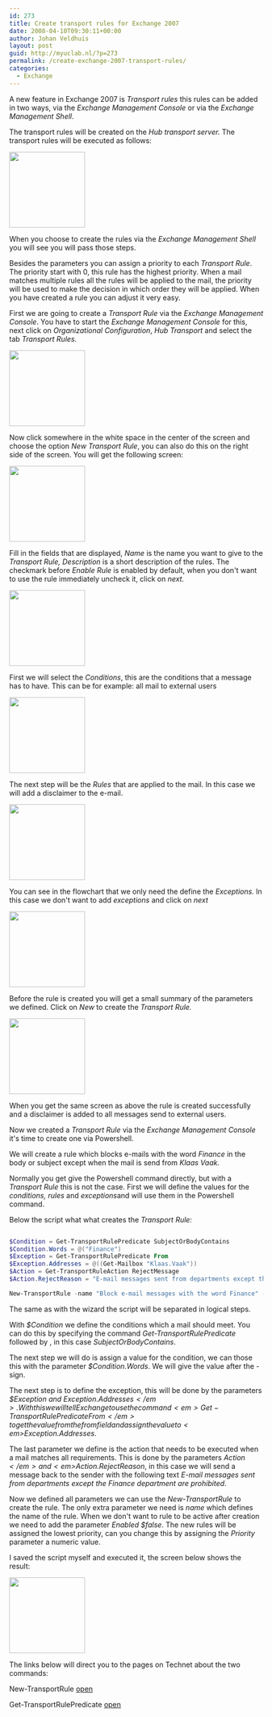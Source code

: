 ```yaml
---
id: 273
title: Create transport rules for Exchange 2007
date: 2008-04-10T09:30:11+00:00
author: Johan Veldhuis
layout: post
guid: http://myuclab.nl/?p=273
permalink: /create-exchange-2007-transport-rules/
categories:
  - Exchange
---
```

A new feature in Exchange 2007 is <em>Transport rules</em> this rules can be added in two ways, via the <em>Exchange Management Console</em> or via the <em>Exchange Management Shell</em>.

The transport rules will be created on the <em>Hub transport</em> <em>server. </em>The transport rules will be executed as follows:

<a href="https://myuclab.nl/wp-content/uploads/2008/04/schema.jpg"><img class="alignnone size-thumbnail wp-image-274" title="Transport rules schema" src="https://myuclab.nl/wp-content/uploads/2008/04/schema-150x150.jpg" alt="" width="150" height="150" /></a>

When you choose to create the rules via the <em>Exchange Management Shell</em> you will see you will pass those steps.

Besides the parameters you can assign a priority to each <em>Transport Rule</em>. The priority start with 0, this rule has the highest priority. When a mail matches multiple rules all the rules will be applied to the mail, the priority will be used to make the decision in which order they will be applied. When you have created a rule you can adjust it very easy.

First we are going to create a <em>Transport Rule</em> via the <em>Exchange Management Console</em>. You have to start the <em>Exchange Management Console</em>  for this, next click on <em>Organizational Configuration</em>, <em>Hub Transport</em> and select the tab <em>Transport Rules.</em>

<a href="https://myuclab.nl/wp-content/uploads/2008/04/tr_rule_step_1.jpg"><img class="alignnone size-thumbnail wp-image-276" title="Exchange Management Console" src="https://myuclab.nl/wp-content/uploads/2008/04/tr_rule_step_1-150x150.jpg" alt="" width="150" height="150" /></a>

Now click somewhere in the white space in the center of the screen and choose the option <em>New Transport Rule</em>, you can also do this on the right side of the screen. You will get the following screen:

<a href="https://myuclab.nl/wp-content/uploads/2008/04/tr_rule_step_2.jpg"><img class="alignnone size-thumbnail wp-image-277" title="New Transport Rule" src="https://myuclab.nl/wp-content/uploads/2008/04/tr_rule_step_2-150x150.jpg" alt="" width="150" height="150" /></a>

Fill in the fields that are displayed, <em>Name</em> is the name you want to give to the <em>Transport Rule, Description</em>  is a short description of the rules. The checkmark before <em>Enable Rule </em>is enabled by default, when you don't want to use the rule immediately uncheck it, click on <em>next.</em>

<a href="https://myuclab.nl/wp-content/uploads/2008/04/tr_rule_step_3.jpg"><img class="alignnone size-thumbnail wp-image-278" title="Conditions" src="https://myuclab.nl/wp-content/uploads/2008/04/tr_rule_step_3-150x150.jpg" alt="" width="150" height="150" /></a>

First we will select the <em>Conditions</em>, this are the conditions that a message has to have. This can be for example: all mail to external users

<a href="https://myuclab.nl/wp-content/uploads/2008/04/tr_rule_step_4.jpg"><img class="alignnone size-thumbnail wp-image-279" title="Rules" src="https://myuclab.nl/wp-content/uploads/2008/04/tr_rule_step_4-150x150.jpg" alt="" width="150" height="150" /></a>

The next step will be the <em>Rules </em>that are applied to the mail. In this case we will add a disclaimer to the e-mail.

<a href="https://myuclab.nl/wp-content/uploads/2008/04/tr_rule_step_5.jpg"><img class="alignnone size-thumbnail wp-image-280" title="Exceptions" src="https://myuclab.nl/wp-content/uploads/2008/04/tr_rule_step_5-150x150.jpg" alt="" width="150" height="150" /></a>

You can see in the flowchart that we only need the define the <em>Exceptions.</em> In this case we don't want to add <em>exceptions</em> and click on <em>next</em>

<a href="https://myuclab.nl/wp-content/uploads/2008/04/tr_rule_step_6.jpg"><img class="alignnone size-thumbnail wp-image-281" title="Summary" src="https://myuclab.nl/wp-content/uploads/2008/04/tr_rule_step_6-150x150.jpg" alt="" width="150" height="150" /></a>

Before the rule is created you will get a small summary of the parameters we defined. Click on <em>New</em> to create the <em>Transport Rule.</em>

<a href="https://myuclab.nl/wp-content/uploads/2008/04/tr_rule_step_7.jpg"><img class="alignnone size-thumbnail wp-image-282" title="Rule completed" src="https://myuclab.nl/wp-content/uploads/2008/04/tr_rule_step_7-150x150.jpg" alt="" width="150" height="150" /></a>

When you get the same screen as above the rule is created successfully and a disclaimer is added to all messages send to external users.

Now we created a <em>Transport Rule</em> via the <em>Exchange Management Console</em> it's time to create one via Powershell.

We will create a rule which blocks e-mails with the word <em>Finance</em> in the body or subject except when the mail is send from <em>Klaas Vaak.</em>

Normally you get give the Powershell command directly, but with a <em>Transport Rule </em>this is not the case. First we will define the values for the <em>conditions, rules </em>and <em>exceptions</em>and will use them in the Powershell command.

Below the script what what creates the <em>Transport Rule:</em>

```PowerShell

$Condition = Get-TransportRulePredicate SubjectOrBodyContains
$Condition.Words = @("Finance")
$Exception = Get-TransportRulePredicate From
$Exception.Addresses = @((Get-Mailbox "Klaas.Vaak"))
$Action = Get-TransportRuleAction RejectMessage
$Action.RejectReason = "E-mail messages sent from departments except the Finance department are prohibited."

New-TransportRule -name "Block e-mail messages with the word Finance" -Condition @($Condition) -Exception @($Exception) -Action @($Action)
```

The same as with the wizard the script will be separated in logical steps.

With <em>$Condition </em>we define the conditions which a mail should meet. You can do this by specifying the command <em>Get-TransportRulePredicate</em> followed by , in this case <em>SubjectOrBodyContains</em>.

The next step we will do is assign a value for the condition, we can those this with the parameter <em>$Condition.Words</em>. We will give the value after the - sign.

The next step is to define the exception, this will be done by the parameters <em>$Exception and</em><em> $Exception.Addresses</em>. With this we will tell Exchange to use the command <em>Get-TransportRulePredicate From</em> to get the value from the from field and assign the value to <em>$Exception.Addresses</em>.

The last parameter we define is the action that needs to be executed when a mail matches all requirements.  This is done by the parameters <em>$Action </em>and <em>$Action.RejectReason</em>, in this case we will send a message back to the sender with the following text <em>E-mail messages sent from departments except the Finance department are prohibited</em>.

Now we defined all parameters we can use the <em>New-TransportRule </em>to create the rule. The only extra parameter we need is <em>name </em>which defines the name of the rule. When we don't want to rule to be active after creation we need to add the parameter <em>Enabled $false</em>. The new rules will be assigned the lowest priority, can you change this by assigning the <em>Priority </em>parameter a numeric value.

I saved the script myself and executed it, the screen below shows the result:

<a href="https://myuclab.nl/wp-content/uploads/2008/04/tr_ps.jpg"><img class="alignnone size-thumbnail wp-image-283" title="Transport Rule made via Powershell" src="https://myuclab.nl/wp-content/uploads/2008/04/tr_ps-150x150.jpg" alt="" width="150" height="150" /></a>

The links below will direct you to the pages on Technet about the two commands:

New-TransportRule <a href="http://technet.microsoft.com/en-us/library/bb125138(EXCHG.80).aspx" target="_blank">open</a>

Get-TransportRulePredicate <a href="http://technet.microsoft.com/en-us/library/aa995960(EXCHG.80).aspx" target="_blank">open</a>